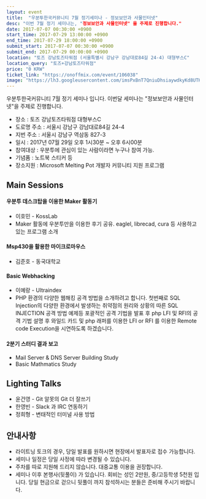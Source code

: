 ```yaml
---
layout: event
title:  "우분투한국커뮤니티 7월 정기세미나 - 정보보안과 사물인터넷"
desc: "이번 7월 정기 세미나는, "정보보안과 사물인터넷" 을 주제로 진행합니다."
date: 2017-07-07 00:30:00 +0900
start_time: 2017-07-29 13:00:00 +0900
end_time: 2017-07-29 18:00:00 +0900
submit_start: 2017-07-07 00:30:00 +0900
submit_end: 2017-07-29 00:00:00 +0900
location: "토즈 강남토즈타워점 (서울특별시 강남구 강남대로84길 24-4) 대형부스C"
location_query: "토즈+강남토즈타워점"
price: "0 KRW"
ticket_link: "https://onoffmix.com/event/106038"
image: "https://lh3.googleusercontent.com/imsPxBnT7QniuDhsiaywdkyKd8UTKuwYoxrg0lLTme5k5ZQzi07e49uiYTCMMc7vWtivKvqfo3JN3s_D3Sl2G2AWwOqS7m56GwaVZ8fBZX5jwxJEEGCTFigxT0V3-1K1SwG-Z0LYnVX-zAKIYX2X-Q16qswevTHFWKi1iJXEZE75bSEVPMEJxdzLP0wmGtTwkOthI7LtRM0jVWlk98Qr87ciX9vK5eVM8G8mSJ0TlSkmvsogOMwh03NppZCcqr12S3SkDxQ8jn5XYOjHis_g4iJuUieHnAwEaJpx7u3BM21zoH4s86DH2afwxxyOV7xz-KxlkdQJN20ZJv4HkhupvGYJq6C5R9JGyE1F-FB9gZc_JhyTP336TSLz4AijRSIZlFzfq0hgBJkwBt7XINm7_lS1T9aA7HEI4gOaGO15y-yCIZc5DuvL40QeurTH0eD61lTfpxQjGnA9vnG6So1TtJ2b1BX4ij2k8PTG8dVzx-y7gLYg17y0OGYSSxkpIz7MOq6h_cQSap2h59TDBSB175BaL0GdaiEX9QWP42Z0xGSKngG4A8aQINc91hXKZe6ZkkI9_ozQNCaimjqq5MXy8lMEyX3kxJtE025fhuyx_FGb49pddYQTJkYuV6TRCN6jch6OisvtOeEkACr7oEI7zNVNJYYV8f8wtcLBk_kOnO9iwg=s642-no"
---
```


우분투한국커뮤니티 7월 정기 세미나 입니다.
이번달 세미나는 "정보보안과 사물인터넷"을 주제로 진행합니다.

- 장소 : 토즈 강남토즈타워점 대형부스C
 - 도로명 주소 : 서울시 강남구 강남대로84길 24-4
 - 지번 주소 : 서울시 강남구 역삼동 827-3
- 일시 : 2017년 07월 29일 오후 1시30분 ~ 오후 6시00분
- 참여대상 : 우분투에 관심이 있는 사람이라면 누구나 참여 가능.
- 기념품 : 노트북 스티커 등
- 장소지원 : Microsoft Melting Pot 개발자 커뮤니티 지원 프로그램

## Main Sessions

#### 우분투 데스크탑을 이용한 Maker 활동기
- 이호민 - KossLab
- Maker 활동에 우분투만을 이용한 후기 공유. eaglel, librecad, cura 등 사용하고 있는 프로그램 소개

#### Msp430을 활용한 마이크로마우스
- 김준호 - 동국대학교

#### Basic Webhacking
- 이예랑 - Ultraindex
- PHP 환경의 다양한 웹해킹 공격 방법을 소개하려고 합니다. 첫번째로 SQL Injection의 다양한 환경에서 발생하는 취약점의 원리와 상황의 따른 SQL INJECTION 공격 방법 예제등 포괄적인 공격 기법을 발표 후 php LFI 및 RFI의 공격 기법 설명 후 와일드 카드 및 php 래퍼를 이용한 LFI or RFI 를 이용한 Remote code Execution을 시연하도록 하겠습니다.

#### 2분기 스터디 결과 보고
- Mail Server & DNS Server Building Study
- Basic Mathmatics Study

## Lighting Talks
- 윤건영 - Git 알못의 Git 더 잘쓰기
- 한영빈 - Slack 과 IRC 연동하기
- 정희형 - 변태적인 터미널 사용 방법

## 안내사항

- 라이트닝 토크의 경우, 당일 발표를 원하시면 현장에서 발표자로 접수 가능합니다.
- 세미나 일정은 당일 사정에 따라 변경될 수 있습니다.
- 주차를 따로 지원해 드리지 않습니다. 대중교통 이용을 권장합니다.
- 세미나 이후 본행사(뒷풀이) 가 있습니다. 회비는 성인 2만원, 중/고등학생 5천원 입니다. 당일 현금으로 걷으니 뒷풀이 까지 참석하시는 분들은 준비해 주시기 바랍니다.
